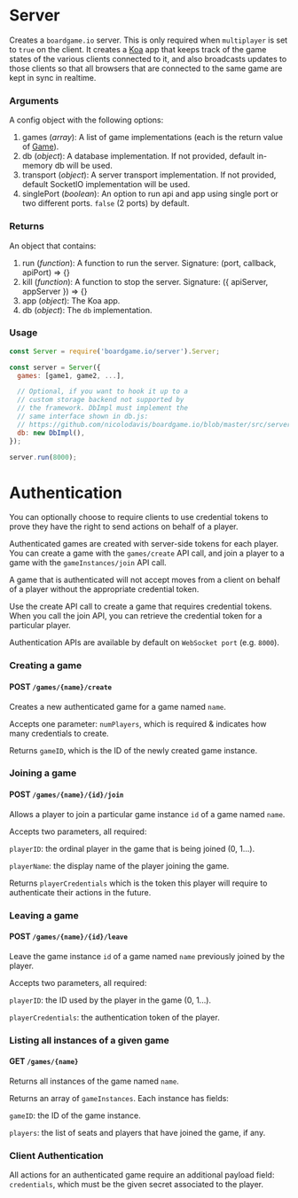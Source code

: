 # Server

Creates a `boardgame.io` server. This is only required when
`multiplayer` is set to `true` on the client. It creates a
[Koa](http://koajs.com/) app that keeps track of the game
states of the various clients connected to it, and also
broadcasts updates to those clients so that all browsers
that are connected to the same game are kept in sync in
realtime.

### Arguments

A config object with the following options:

1. games (_array_): A list of game implementations
   (each is the return value of [Game](/api/Game.md)).
2. db (_object_): A database implementation. If not provided, default in-memory db will be used.
3. transport (_object_): A server transport implementation. If not provided, default SocketIO implementation will be used.
4. singlePort (_boolean_): An option to run api and app using single port or two different ports. `false` (2 ports) by default.

### Returns

An object that contains:

1. run (_function_): A function to run the server.
   Signature: (port, callback, apiPort) => {}
2. kill (_function_): A function to stop the server.
   Signature: ({ apiServer, appServer }) => {}
3. app (_object_): The Koa app.
4. db (_object_): The `db` implementation.

### Usage

```js
const Server = require('boardgame.io/server').Server;

const server = Server({
  games: [game1, game2, ...],

  // Optional, if you want to hook it up to a
  // custom storage backend not supported by
  // the framework. DbImpl must implement the
  // same interface shown in db.js:
  // https://github.com/nicolodavis/boardgame.io/blob/master/src/server/db.js
  db: new DbImpl(),
});

server.run(8000);
```

# Authentication

You can optionally choose to require clients to use credential tokens to prove they have the right to send actions on behalf of a player.

Authenticated games are created with server-side tokens for each player. You can create a game with the `games/create` API call, and join a player to a game with the `gameInstances/join` API call.

A game that is authenticated will not accept moves from a client on behalf of a player without the appropriate credential token.

Use the create API call to create a game that requires credential tokens. When you call the join API, you can retrieve the credential token for a particular player.

Authentication APIs are available by default on `WebSocket port` (e.g. `8000`).

### Creating a game

#### POST `/games/{name}/create`

Creates a new authenticated game for a game named `name`.

Accepts one parameter: `numPlayers`, which is required & indicates how many credentials to create.

Returns `gameID`, which is the ID of the newly created game instance.

### Joining a game

#### POST `/games/{name}/{id}/join`

Allows a player to join a particular game instance `id` of a game named `name`.

Accepts two parameters, all required:

`playerID`: the ordinal player in the game that is being joined (0, 1...).

`playerName`: the display name of the player joining the game.

Returns `playerCredentials` which is the token this player will require to authenticate their actions in the future.

### Leaving a game

#### POST `/games/{name}/{id}/leave`

Leave the game instance `id` of a game named `name` previously joined by the player.

Accepts two parameters, all required:

`playerID`: the ID used by the player in the game (0, 1...).

`playerCredentials`: the authentication token of the player.

### Listing all instances of a given game

#### GET `/games/{name}`

Returns all instances of the game named `name`.

Returns an array of `gameInstances`. Each instance has fields:

`gameID`: the ID of the game instance.

`players`: the list of seats and players that have joined the game, if any.

### Client Authentication

All actions for an authenticated game require an additional payload field: `credentials`, which must be the given secret associated to the player.
